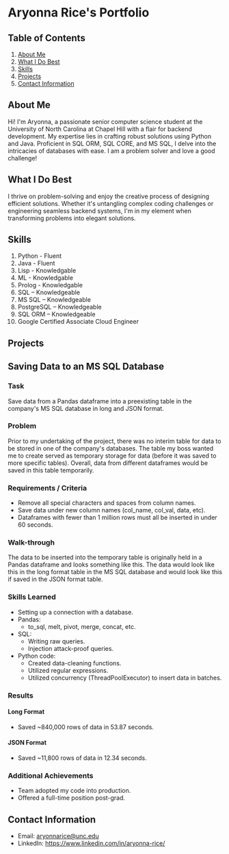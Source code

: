 # Aryonna Rice's Portfolio
## Table of Contents

1. [About Me](#about-me)
2. [What I Do Best](#what-i-do-best)
3. [Skills](#skills)
4. [Projects](#projects)
5. [Contact Information](#contact-information)

## About Me
Hi! I'm Aryonna, a passionate senior computer science student at the University of North Carolina at Chapel Hill with a flair for backend development. My expertise lies in crafting robust solutions using Python and Java. Proficient in SQL ORM, SQL CORE, and MS SQL, I delve into the intricacies of databases with ease. I am a problem solver and love a good challenge!

## What I Do Best
I thrive on problem-solving and enjoy the creative process of designing efficient solutions. Whether it's untangling complex coding challenges or engineering seamless backend systems, I'm in my element when transforming problems into elegant solutions.

## Skills
1. Python - Fluent
2. Java - Fluent
3. Lisp - Knowledgable
4. ML - Knowledgable
5. Prolog - Knowledgable
6. SQL – Knowledgeable
7. MS SQL – Knowledgeable
8. PostgreSQL – Knowledgeable
9. SQL ORM – Knowledgeable
10. Google Certified Associate Cloud Engineer
    
## Projects

## Saving Data to an MS SQL Database

### Task
Save data from a Pandas dataframe into a preexisting table in the company's MS SQL database in long and JSON format.

### Problem
Prior to my undertaking of the project, there was no interim table for data to be stored in one of the company's databases. The table my boss wanted me to create served as temporary storage for data (before it was saved to more specific tables). Overall, data from different dataframes would be saved in this table temporarily.

### Requirements / Criteria
- Remove all special characters and spaces from column names.
- Save data under new column names (col_name, col_val, data, etc).
- Dataframes with fewer than 1 million rows must all be inserted in under 60 seconds.

### Walk-through
The data to be inserted into the temporary table is originally held in a Pandas dataframe and looks something like this. The data would look like this in the long format table in the MS SQL database and would look like this if saved in the JSON format table.

### Skills Learned
- Setting up a connection with a database.
- Pandas:
  - to_sql, melt, pivot, merge, concat, etc.
- SQL:
  - Writing raw queries.
  - Injection attack-proof queries.
- Python code:
  - Created data-cleaning functions.
  - Utilized regular expressions.
  - Utilized concurrency (ThreadPoolExecutor) to insert data in batches.

### Results
#### Long Format
- Saved ~840,000 rows of data in 53.87 seconds.

#### JSON Format
- Saved ~11,800 rows of data in 12.34 seconds.

### Additional Achievements
- Team adopted my code into production.
- Offered a full-time position post-grad.



## Contact Information
- Email: aryonnarice@unc.edu
- LinkedIn: https://www.linkedin.com/in/aryonna-rice/

